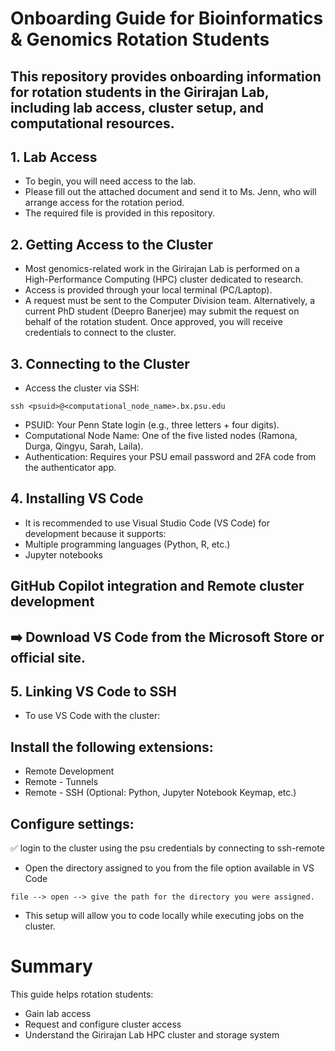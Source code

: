 # Onboarding Guide for Bioinformatics & Genomics Rotation Students
## This repository provides onboarding information for rotation students in the Girirajan Lab, including lab access, cluster setup, and computational resources.

## 1. Lab Access

* To begin, you will need access to the lab.
* Please fill out the attached document and send it to Ms. Jenn, who will arrange access for the rotation period.
* The required file is provided in this repository.

## 2. Getting Access to the Cluster

* Most genomics-related work in the Girirajan Lab is performed on a High-Performance Computing (HPC) cluster dedicated to research.
* Access is provided through your local terminal (PC/Laptop).
* A request must be sent to the Computer Division team. Alternatively, a current PhD student (Deepro Banerjee) may submit the request on behalf of the rotation student.
Once approved, you will receive credentials to connect to the cluster.

## 3. Connecting to the Cluster

* Access the cluster via SSH:
  
```
ssh <psuid>@<computational_node_name>.bx.psu.edu
```


* PSUID: Your Penn State login (e.g., three letters + four digits).
* Computational Node Name: One of the five listed nodes (Ramona, Durga, Qingyu, Sarah, Laila).
* Authentication: Requires your PSU email password and 2FA code from the authenticator app.

## 4. Installing VS Code

* It is recommended to use Visual Studio Code (VS Code) for development because it supports:
* Multiple programming languages (Python, R, etc.)
* Jupyter notebooks

## GitHub Copilot integration and Remote cluster development

## ➡️ Download VS Code from the Microsoft Store or official site.

## 5. Linking VS Code to SSH

* To use VS Code with the cluster:
## Install the following extensions:
* Remote Development
* Remote - Tunnels
* Remote - SSH
(Optional: Python, Jupyter Notebook Keymap, etc.)

## Configure settings:

✅ login to the cluster using the psu credentials by connecting to ssh-remote
* Open the directory assigned to you from the file option available in VS Code

```
file --> open --> give the path for the directory you were assigned.
```
* This setup will allow you to code locally while executing jobs on the cluster.

# Summary

This guide helps rotation students:
* Gain lab access
* Request and configure cluster access
* Understand the Girirajan Lab HPC cluster and storage system

